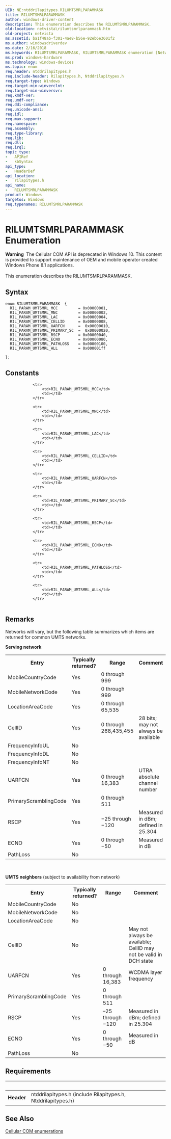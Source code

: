 ```yaml
---
UID: NE:ntddrilapitypes.RILUMTSMRLPARAMMASK
title: RILUMTSMRLPARAMMASK
author: windows-driver-content
description: This enumeration describes the RILUMTSMRLPARAMMASK.
old-location: netvista\rilumtsmrlparammask.htm
old-project: netvista
ms.assetid: ba1f48ab-f301-4ae8-b56e-92eb6e3601f2
ms.author: windowsdriverdev
ms.date: 2/16/2018
ms.keywords: RILUMTSMRLPARAMMASK, RILUMTSMRLPARAMMASK enumeration [Network Drivers Starting with Windows Vista], RIL_PARAM_UMTSMRL_ALL, RIL_PARAM_UMTSMRL_CELLID, RIL_PARAM_UMTSMRL_ECNO, RIL_PARAM_UMTSMRL_LAC, RIL_PARAM_UMTSMRL_MCC, RIL_PARAM_UMTSMRL_MNC, RIL_PARAM_UMTSMRL_PATHLOSS, RIL_PARAM_UMTSMRL_PRIMARY_SC, RIL_PARAM_UMTSMRL_RSCP, RIL_PARAM_UMTSMRL_UARFCN, netvista.rilumtsmrlparammask, rilapitypes/RILUMTSMRLPARAMMASK, rilapitypes/RIL_PARAM_UMTSMRL_ALL, rilapitypes/RIL_PARAM_UMTSMRL_CELLID, rilapitypes/RIL_PARAM_UMTSMRL_ECNO, rilapitypes/RIL_PARAM_UMTSMRL_LAC, rilapitypes/RIL_PARAM_UMTSMRL_MCC, rilapitypes/RIL_PARAM_UMTSMRL_MNC, rilapitypes/RIL_PARAM_UMTSMRL_PATHLOSS, rilapitypes/RIL_PARAM_UMTSMRL_PRIMARY_SC, rilapitypes/RIL_PARAM_UMTSMRL_RSCP, rilapitypes/RIL_PARAM_UMTSMRL_UARFCN
ms.prod: windows-hardware
ms.technology: windows-devices
ms.topic: enum
req.header: ntddrilapitypes.h
req.include-header: Rilapitypes.h, Ntddrilapitypes.h
req.target-type: Windows
req.target-min-winverclnt: 
req.target-min-winversvr: 
req.kmdf-ver: 
req.umdf-ver: 
req.ddi-compliance: 
req.unicode-ansi: 
req.idl: 
req.max-support: 
req.namespace: 
req.assembly: 
req.type-library: 
req.lib: 
req.dll: 
req.irql: 
topic_type:
-	APIRef
-	kbSyntax
api_type:
-	HeaderDef
api_location:
-	rilapitypes.h
api_name:
-	RILUMTSMRLPARAMMASK
product: Windows
targetos: Windows
req.typenames: RILUMTSMRLPARAMMASK
---
```


# RILUMTSMRLPARAMMASK Enumeration
<div class="alert"><b>Warning</b>  The Cellular COM API is deprecated in Windows 10. This content is provided to support maintenance of OEM and mobile operator created Windows Phone 8.1 applications.</div><div> </div>This enumeration describes the RILUMTSMRLPARAMMASK.

## Syntax
````
enum RILUMTSMRLPARAMMASK  {
  RIL_PARAM_UMTSMRL_MCC         = 0x00000001, 
  RIL_PARAM_UMTSMRL_MNC         = 0x00000002, 
  RIL_PARAM_UMTSMRL_LAC         = 0x00000004, 
  RIL_PARAM_UMTSMRL_CELLID      = 0x00000008, 
  RIL_PARAM_UMTSMRL_UARFCN      =  0x00000010, 
  RIL_PARAM_UMTSMRL_PRIMARY_SC  =  0x00000020, 
  RIL_PARAM_UMTSMRL_RSCP        = 0x00000040, 
  RIL_PARAM_UMTSMRL_ECNO        = 0x00000080, 
  RIL_PARAM_UMTSMRL_PATHLOSS    = 0x00000100, 
  RIL_PARAM_UMTSMRL_ALL         = 0x000001ff 

};
````

## Constants

<table>
            
                <tr>
                    <td>RIL_PARAM_UMTSMRL_MCC</td>
                    <td></td>
                </tr>
            
                <tr>
                    <td>RIL_PARAM_UMTSMRL_MNC</td>
                    <td></td>
                </tr>
            
                <tr>
                    <td>RIL_PARAM_UMTSMRL_LAC</td>
                    <td></td>
                </tr>
            
                <tr>
                    <td>RIL_PARAM_UMTSMRL_CELLID</td>
                    <td></td>
                </tr>
            
                <tr>
                    <td>RIL_PARAM_UMTSMRL_UARFCN</td>
                    <td></td>
                </tr>
            
                <tr>
                    <td>RIL_PARAM_UMTSMRL_PRIMARY_SC</td>
                    <td></td>
                </tr>
            
                <tr>
                    <td>RIL_PARAM_UMTSMRL_RSCP</td>
                    <td></td>
                </tr>
            
                <tr>
                    <td>RIL_PARAM_UMTSMRL_ECNO</td>
                    <td></td>
                </tr>
            
                <tr>
                    <td>RIL_PARAM_UMTSMRL_PATHLOSS</td>
                    <td></td>
                </tr>
            
                <tr>
                    <td>RIL_PARAM_UMTSMRL_ALL</td>
                    <td></td>
                </tr>
</table>

## Remarks

Networks will vary, but the following table summarizes which items are returned for common UMTS networks. 

<b>Serving network</b>

<table>
<tr>
<th>Entry</th>
<th>Typically returned?</th>
<th>Range</th>
<th>Comment</th>
</tr>
<tr>
<td>
MobileCountryCode

</td>
<td>
Yes

</td>
<td>
0 through 999

</td>
<td>


</td>
</tr>
<tr>
<td>
MobileNetworkCode

</td>
<td>
Yes

</td>
<td>
0 through 999

</td>
<td>


</td>
</tr>
<tr>
<td>
LocationAreaCode

</td>
<td>
Yes

</td>
<td>
0 through 65,535

</td>
<td>


</td>
</tr>
<tr>
<td>
CellID

</td>
<td>
Yes

</td>
<td>
0 through 268,435,455

</td>
<td>
28 bits; may not always be available

</td>
</tr>
<tr>
<td>
FrequencyInfoUL

</td>
<td>
No

</td>
<td>


</td>
<td>


</td>
</tr>
<tr>
<td>
FrequencyInfoDL

</td>
<td>
No

</td>
<td>


</td>
<td>


</td>
</tr>
<tr>
<td>
FrequencyInfoNT

</td>
<td>
No

</td>
<td>


</td>
<td>


</td>
</tr>
<tr>
<td>
UARFCN

</td>
<td>
Yes

</td>
<td>
0 through 16,383

</td>
<td>
UTRA absolute channel number

</td>
</tr>
<tr>
<td>
PrimaryScramblingCode

</td>
<td>
Yes

</td>
<td>
0 through 511

</td>
<td>


</td>
</tr>
<tr>
<td>
RSCP

</td>
<td>
Yes

</td>
<td>
−25 through −120

</td>
<td>
 Measured in dBm; defined in 25.304

</td>
</tr>
<tr>
<td>
ECNO

</td>
<td>
Yes

</td>
<td>
0 through −50

</td>
<td>
 Measured in dB   

</td>
</tr>
<tr>
<td>
PathLoss

</td>
<td>
No

</td>
<td>


</td>
<td>


</td>
</tr>
</table>
 

<b>UMTS neighbors</b> (subject to availability from network)

<table>
<tr>
<th>Entry</th>
<th>Typically returned?</th>
<th>Range</th>
<th>Comment</th>
</tr>
<tr>
<td>
MobileCountryCode

</td>
<td>
No

</td>
<td>


</td>
<td>


</td>
</tr>
<tr>
<td>
MobileNetworkCode

</td>
<td>
No

</td>
<td>


</td>
<td>


</td>
</tr>
<tr>
<td>
LocationAreaCode

</td>
<td>
No

</td>
<td>


</td>
<td>


</td>
</tr>
<tr>
<td>
CellID

</td>
<td>
No

</td>
<td>


</td>
<td>
May not always be available; CellID may not be valid in DCH state

</td>
</tr>
<tr>
<td>
UARFCN

</td>
<td>
Yes

</td>
<td>
0 through 16,383

</td>
<td>
WCDMA layer frequency

</td>
</tr>
<tr>
<td>
PrimaryScramblingCode

</td>
<td>
Yes

</td>
<td>
0 through 511

</td>
<td>


</td>
</tr>
<tr>
<td>
RSCP

</td>
<td>
Yes

</td>
<td>
–25 through −120

</td>
<td>
 Measured in dBm; defined in 25.304

</td>
</tr>
<tr>
<td>
ECNO

</td>
<td>
Yes

</td>
<td>
0 through −50

</td>
<td>
 Measured in dB   

</td>
</tr>
<tr>
<td>
PathLoss

</td>
<td>
No

</td>
<td>


</td>
<td>


</td>
</tr>
</table>

## Requirements
| &nbsp; | &nbsp; |
| ---- |:---- |
| **Header** | ntddrilapitypes.h (include Rilapitypes.h, Ntddrilapitypes.h) |

## See Also

<a href="https://msdn.microsoft.com/library/windows/hardware/dn946509">Cellular COM enumerations</a>